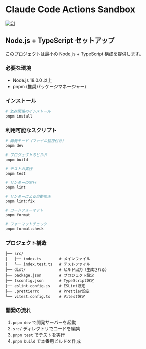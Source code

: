 # Claude Code Actions Sandbox

[![CI](https://github.com/inotsuyo/ClaudeCodeAction-test/workflows/CI/badge.svg)](https://github.com/inotsuyo/ClaudeCodeAction-test/actions)

## Node.js + TypeScript セットアップ

このプロジェクトは最小の Node.js + TypeScript 構成を提供します。

### 必要な環境

- Node.js 18.0.0 以上
- pnpm (推奨パッケージマネージャー)

### インストール

```bash
# 依存関係のインストール
pnpm install
```

### 利用可能なスクリプト

```bash
# 開発モード（ファイル監視付き）
pnpm dev

# プロジェクトのビルド
pnpm build

# テストの実行
pnpm test

# リンターの実行
pnpm lint

# リンターによる自動修正
pnpm lint:fix

# コードフォーマット
pnpm format

# フォーマットチェック
pnpm format:check
```

### プロジェクト構造

```
├── src/
│   ├── index.ts        # メインファイル
│   └── index.test.ts   # テストファイル
├── dist/               # ビルド出力（生成される）
├── package.json        # プロジェクト設定
├── tsconfig.json       # TypeScript設定
├── eslint.config.js    # ESLint設定
├── .prettierrc         # Prettier設定
└── vitest.config.ts    # Vitest設定
```

### 開発の流れ

1. `pnpm dev` で開発サーバーを起動
2. `src/` ディレクトリでコードを編集
3. `pnpm test` でテストを実行
4. `pnpm build` で本番用ビルドを作成
